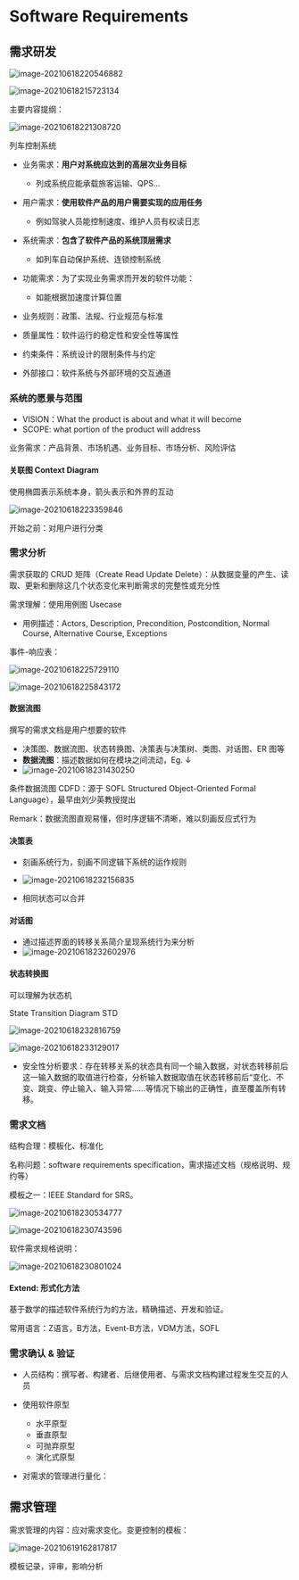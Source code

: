 # Software Requirements

## 需求研发

![image-20210618220546882](https://billc.oss-cn-shanghai.aliyuncs.com/img/2021-06-18-WIaxmu.png)

![image-20210618215723134](https://billc.oss-cn-shanghai.aliyuncs.com/img/2021-06-18-MkvzdY.png)

主要内容提纲：

![image-20210618221308720](https://billc.oss-cn-shanghai.aliyuncs.com/img/2021-06-18-Hk4CKE.png)

列车控制系统

- 业务需求：**用户对系统应达到的高层次业务目标**
  - 列成系统应能承载旅客运输、QPS...
- 用户需求：**使用软件产品的用户需要实现的应用任务**
  - 例如驾驶人员能控制速度、维护人员有权读日志

- 系统需求：**包含了软件产品的系统顶层需求**
  - 如列车自动保护系统、连锁控制系统
- 功能需求：为了实现业务需求而开发的软件功能：
  - 如能根据加速度计算位置
- 业务规则：政策、法规、行业规范与标准
- 质量属性：软件运行的稳定性和安全性等属性
- 约束条件：系统设计的限制条件与约定
- 外部接口：软件系统与外部环境的交互通道

### 系统的愿景与范围

- VISION：What the product is about and what it will become
- SCOPE: what portion of the product will address

业务需求：产品背景、市场机遇、业务目标、市场分析、风险评估

#### 关联图 Context Diagram

使用椭圆表示系统本身，箭头表示和外界的互动

![image-20210618223359846](https://billc.oss-cn-shanghai.aliyuncs.com/img/2021-06-18-qZv7Bp.png)

开始之前：对用户进行分类 

### 需求分析

需求获取的 CRUD 矩阵（Create Read Update Delete）：从数据变量的产生、读取、更新和删除这几个状态变化来判断需求的完整性或充分性 

需求理解：使用用例图 Usecase

- 用例描述：Actors, Description, Precondition, Postcondition, Normal Course, Alternative Course, Exceptions

事件-响应表：

![image-20210618225729110](https://billc.oss-cn-shanghai.aliyuncs.com/img/2021-06-18-nAkfkY.png)

![image-20210618225843172](https://billc.oss-cn-shanghai.aliyuncs.com/img/2021-06-18-E5y3LI.png)



#### 数据流图

撰写的需求文档是用户想要的软件

- 决策图、数据流图、状态转换图、决策表与决策树、类图、对话图、ER 图等
- **数据流图**：描述数据如何在模块之间流动，Eg. ↓
- ![image-20210618231430250](/Users/billchen/Library/Application%20Support/typora-user-images/image-20210618231430250.png)

条件数据流图 CDFD：源于 SOFL Structured Object-Oriented Formal Language），最早由刘少英教授提出

Remark：数据流图直观易懂，但时序逻辑不清晰，难以刻画反应式行为

#### 决策表

- 刻画系统行为，刻画不同逻辑下系统的运作规则
- ![image-20210618232156835](../../../../Library/Application%20Support/typora-user-images/image-20210618232156835.png)

- 相同状态可以合并

#### 对话图

- 通过描述界面的转移关系简介呈现系统行为来分析
- ![image-20210618232602976](../../../../Library/Application%20Support/typora-user-images/image-20210618232602976.png)



#### 状态转换图

可以理解为状态机

State Transition Diagram STD

![image-20210618232816759](../../../../Library/Application%20Support/typora-user-images/image-20210618232816759.png)

![image-20210618233129017](../../../../Library/Application%20Support/typora-user-images/image-20210618233129017.png)



- 安全性分析要求：存在转移关系的状态具有同一个输入数据，对状态转移前后这一输入数据的取值进行检查，分析输入数据取值在状态转移前后“变化、不变、跳变、停止输入、输入异常......等情况下输出的正确性，直至覆盖所有转移。

### 需求文档

结构合理：模板化、标准化

名称问题：software requirements specification，需求描述文档（规格说明、规约等）

模板之一：IEEE Standard for SRS。

![image-20210618230534777](/Users/billchen/Library/Application%20Support/typora-user-images/image-20210618230534777.png)

![image-20210618230743596](/Users/billchen/Library/Application%20Support/typora-user-images/image-20210618230743596.png)

软件需求规格说明：

![image-20210618230801024](/Users/billchen/Library/Application%20Support/typora-user-images/image-20210618230801024.png)

#### Extend: 形式化方法

基于数学的描述软件系统行为的方法，精确描述、开发和验证。

常用语言：Z语言，B方法，Event-B方法，VDM方法，SOFL

### 需求确认 & 验证

- 人员结构：撰写者、构建者、后继使用者、与需求文档构建过程发生交互的人员

- 使用软件原型
  - 水平原型
  - 垂直原型
  - 可抛弃原型
  - 演化式原型
- 对需求的管理进行量化：

## 需求管理

需求管理的内容：应对需求变化。变更控制的模板：

![image-20210619162817817](https://billc.oss-cn-shanghai.aliyuncs.com/img/2021-06-19-bH81ao.png)

模板记录，评审，影响分析